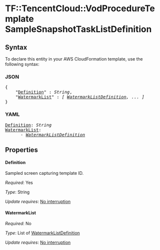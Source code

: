 # TF::TencentCloud::VodProcedureTemplate SampleSnapshotTaskListDefinition

## Syntax

To declare this entity in your AWS CloudFormation template, use the following syntax:

### JSON

<pre>
{
    "<a href="#definition" title="Definition">Definition</a>" : <i>String</i>,
    "<a href="#watermarklist" title="WatermarkList">WatermarkList</a>" : <i>[ <a href="watermarklistdefinition.md">WatermarkListDefinition</a>, ... ]</i>
}
</pre>

### YAML

<pre>
<a href="#definition" title="Definition">Definition</a>: <i>String</i>
<a href="#watermarklist" title="WatermarkList">WatermarkList</a>: <i>
      - <a href="watermarklistdefinition.md">WatermarkListDefinition</a></i>
</pre>

## Properties

#### Definition

Sampled screen capturing template ID.

_Required_: Yes

_Type_: String

_Update requires_: [No interruption](https://docs.aws.amazon.com/AWSCloudFormation/latest/UserGuide/using-cfn-updating-stacks-update-behaviors.html#update-no-interrupt)

#### WatermarkList

_Required_: No

_Type_: List of <a href="watermarklistdefinition.md">WatermarkListDefinition</a>

_Update requires_: [No interruption](https://docs.aws.amazon.com/AWSCloudFormation/latest/UserGuide/using-cfn-updating-stacks-update-behaviors.html#update-no-interrupt)

